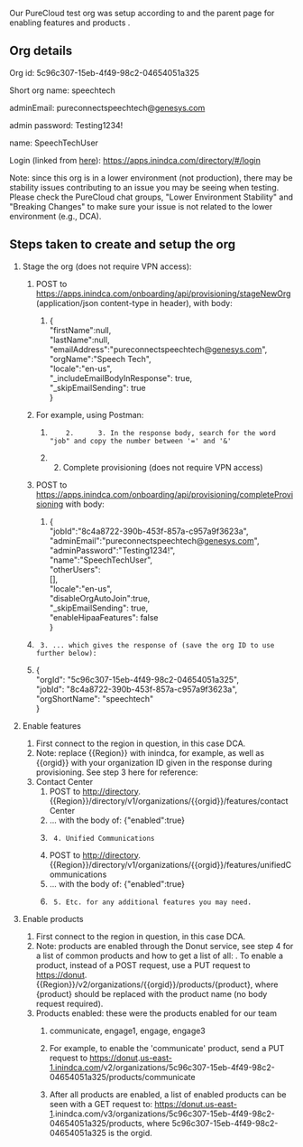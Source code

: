 Our PureCloud test org was setup according to  and the parent page for enabling features and products .

## Org details

Org id: 5c96c307-15eb-4f49-98c2-04654051a325

Short org name: speechtech

adminEmail: pureconnectspeechtech@[genesys.com](http://genesys.com)

admin password: Testing1234!

name: SpeechTechUser

Login (linked from [here](https://confluence.inin.com/display/~Komal.Patel/Service+Delivery+-+How+To+-+Create+a+New+Org+and+Enable+Collaborate+Pro%2C+Communicate%2C+Engage%2C+PureVoice#Tabs-619984657)): <https://apps.inindca.com/directory/#/login>

Note: since this org is in a lower environment (not production), there may be stability issues contributing to an issue you may be seeing when testing.  Please check the PureCloud chat groups, "Lower Environment Stability" and "Breaking Changes" to make sure your issue is not related to the lower environment (e.g., DCA).

## Steps taken to create and setup the org

  1. Stage the org (does not require VPN access):
     1. POST to <https://apps.inindca.com/onboarding/api/provisioning/stageNewOrg> (application/json content-type in header), with body:  

        1. {  
"firstName":null,  
"lastName":null,  
"emailAddress":"pureconnectspeechtech@[genesys.com](http://genesys.com)",  
"orgName":"Speech Tech",  
"locale":"en-us",  
"_includeEmailBodyInResponse": true,  
"_skipEmailSending": true  
}
     2. For example, using Postman:
        1.         2.      3. In the response body, search for the word "job" and copy the number between '=' and '&'
        1.   2. Complete provisioning (does not require VPN access)  

     1. POST to <https://apps.inindca.com/onboarding/api/provisioning/completeProvisioning> with body:
        1. {  
"jobId":"8c4a8722-390b-453f-857a-c957a9f3623a",  
"adminEmail":"pureconnectspeechtech@[genesys.com](http://genesys.com)",  
"adminPassword":"Testing1234!",  
"name":"SpeechTechUser",  
"otherUsers":  
[],  
"locale":"en-us",  
"disableOrgAutoJoin":true,  
"_skipEmailSending": true,  
"enableHipaaFeatures": false  
}
     2.      3. ... which gives the response of (save the org ID to use further below):
     4. {  
"orgId": "5c96c307-15eb-4f49-98c2-04654051a325",  
"jobId": "8c4a8722-390b-453f-857a-c957a9f3623a",  
"orgShortName": "speechtech"  
}

  3. Enable features
     1. First connect to the region in question, in this case DCA.
     2. Note: replace {{Region}} with inindca, for example, as well as {{orgid}} with your organization ID given in the response during provisioning.  See step 3 here for reference: 
     3. Contact Center
        1. POST to <http://directory>.{{Region}}/directory/v1/organizations/{{orgid}}/features/contactCenter
        2. ... with the body of: {"enabled":true}
        3.      4. Unified Communications
        1. POST to <http://directory>.{{Region}}/directory/v1/organizations/{{orgid}}/features/unifiedCommunications
        2. ... with the body of: {"enabled":true}
        3.      5. Etc. for any additional features you may need.
  4. Enable products
     1. First connect to the region in question, in this case DCA. 
     2. Note: products are enabled through the Donut service, see step 4 for a list of common products and how to get a list of all: .  To enable a product, instead of a POST request, use a PUT request to <https://donut>.{{Region}}/v2/organizations/{{orgid}}/products/{product}, where {product} should be replaced with the product name (no body request required).
     3. Products enabled: these were the products enabled for our team
        1. communicate, engage1, engage, engage3  

        2. For example, to enable the 'communicate' product, send a PUT request to <https://donut>.[us-east-1.inindca.com](http://us-east-1.inindca.com)/v2/organizations/5c96c307-15eb-4f49-98c2-04654051a325/products/communicate
        3. After all products are enabled, a list of enabled products can be seen with a GET request to: <https://donut.us-east-1>.inindca.com/v3/organizations/5c96c307-15eb-4f49-98c2-04654051a325/products, where 5c96c307-15eb-4f49-98c2-04654051a325 is the orgid.


